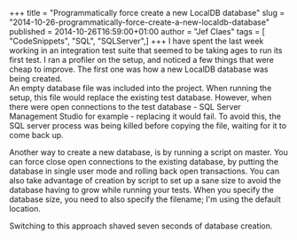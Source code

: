 +++
title = "Programmatically force create a new LocalDB database"
slug = "2014-10-26-programmatically-force-create-a-new-localdb-database"
published = 2014-10-26T16:59:00+01:00
author = "Jef Claes"
tags = [ "CodeSnippets", "SQL", "SQLServer",]
+++
I have spent the last week working in an integration test suite that
seemed to be taking ages to run its first test. I ran a profiler on the
setup, and noticed a few things that were cheap to improve. The first
one was how a new LocalDB database was being created.  
An empty database file was included into the project. When running the
setup, this file would replace the existing test database. However, when
there were open connections to the test database - SQL Server Management
Studio for example - replacing it would fail. To avoid this, the SQL
server process was being killed before copying the file, waiting for it
to come back up.  
  
Another way to create a new database, is by running a script on master.
You can force close open connections to the existing database, by
putting the database in single user mode and rolling back open
transactions. You can also take advantage of creation by script to set
up a sane size to avoid the database having to grow while running your
tests. When you specify the database size, you need to also specify the
filename; I'm using the default location.

  

Switching to this approach shaved seven seconds of database creation.
